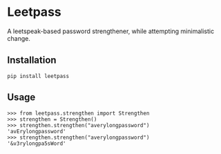 # Leetpass

A leetspeak-based password strengthener, while attempting minimalistic change.

## Installation

```
pip install leetpass
```

## Usage

```
>>> from leetpass.strengthen import Strengthen
>>> strengthen = Strengthen()
>>> strengthen.strengthen("averylongpassword")
'avErylongpassword'
>>> strengthen.strengthen("averylongpassword")
'&v3rylongpa5sWord'
```

